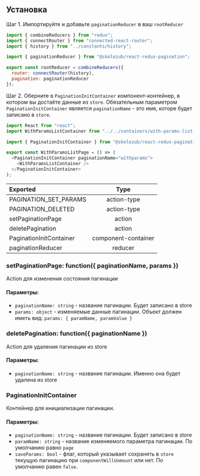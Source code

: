 ## Установка

Шаг 1. Импортируйте и добавьте `paginationReducer` в ваш `rootReducer`

```javascript
import { combineReducers } from "redux";
import { connectRouter } from "connected-react-router";
import { history } from "../constants/history";

import { paginationReducer } from "@skolozub/react-redux-pagination";

export const rootReducer = combineReducers({
  router: connectRouter(history),
  pagination: paginationReducer
});
```

Шаг 2. Оберните в `PaginationInitContainer` компонент-контейнер, в котором вы достаёте данные из `store`. Обязательным параметром `PaginationInitContainer` является `paginationName` - это имя, которе будет записано в `store`.

```javascript
import React from "react";
import WithParamsListContainer from "../../containers/with-params-list-container";

import { PaginationInitContainer } from "@skolozub/react-redux-pagination";

export const WithParamsListPage = () => (
  <PaginationInitContainer paginationName="withparams">
    <WithParamsListContainer />
  </PaginationInitContainer>
);
```

| Exported                |        Type         |
| :---------------------- | :-----------------: |
| PAGINATION_SET_PARAMS   |     action-type     |
| PAGINATION_DELETED      |     action-type     |
| setPaginationPage       |       action        |
| deletePagination        |       action        |
| PaginationInitContainer | component-container |
| paginationReducer       |       reducer       |

### setPaginationPage: function({ paginationName, params })

Action для изменения состояния пагинации

#### Параметры:

- `paginationName: string` - название пагинации. Будет записано в store
- `params: object` - изменяемые данные пагинации. Объект должен иметь вид: `params: { paramName, paramValue }`

### deletePagination: function({ paginationName })

Action для удаления пагинации из store

#### Параметры:

- `paginationName: string` - название пагинации. Именно она будет удалена из store

### PaginationInitContainer

Контейнер для инициализации пагинации.

#### Параметры:

- `paginationName: string` - название пагинации. Будет записано в store
- `paramName: string` - название изменяемого параметра пагинации. По умолчанию равно `page`
- `saveParams: bool` - флаг, который указывает сохранять в `store` текущую пагинацию при `componentWillUnmount` или нет. По умолчанию равен `false`.
